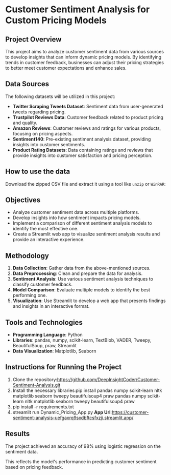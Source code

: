 # Customer Sentiment Analysis for Custom Pricing Models

## Project Overview
This project aims to analyze customer sentiment data from various sources to develop insights that can inform dynamic pricing models. By identifying trends in customer feedback, businesses can adjust their pricing strategies to better meet customer expectations and enhance sales.

## Data Sources
The following datasets will be utilized in this project:
- **Twitter Scraping Tweets Dataset**: Sentiment data from user-generated tweets regarding pricing.
- **Trustpilot Reviews Data**: Customer feedback related to product pricing and quality.
- **Amazon Reviews**: Customer reviews and ratings for various products, focusing on pricing aspects.
- **Sentiment140**: Pre-existing sentiment analysis dataset, providing insights into customer sentiments.
- **Product Rating Datasets**: Data containing ratings and reviews that provide insights into customer satisfaction and pricing perception.
  
## How to use the data

Download the zipped CSV file and extract it using a tool like `unzip` or `WinRAR`:
## Objectives

- Analyze customer sentiment data across multiple platforms.
- Develop insights into how sentiment impacts pricing models.
- Implement a comparison of different sentiment analysis models to identify the most effective one.
- Create a Streamlit web app to visualize sentiment analysis results and provide an interactive experience.

## Methodology
1. **Data Collection**: Gather data from the above-mentioned sources.
2. **Data Preprocessing**: Clean and prepare the data for analysis.
3. **Sentiment Analysis**: Use various sentiment analysis techniques to classify customer feedback.
4. **Model Comparison**: Evaluate multiple models to identify the best performing one.
5. **Visualization**: Use Streamlit to develop a web app that presents findings and insights in an interactive format.

## Tools and Technologies
- **Programming Language**: Python
- **Libraries**: pandas, numpy, scikit-learn, TextBlob, VADER, Tweepy, BeautifulSoup, praw, Streamlit
- **Data Visualization**: Matplotlib, Seaborn

## Instructions for Running the Project
1. Clone the repository:https://github.com/DeepInsightCoder/Customer-Sentiment-Analysis.git
2. Install the necessary libraries:pip install pandas numpy scikit-learn nltk matplotlib seaborn tweepy beautifulsoup4 praw
pandas
numpy
scikit-learn
nltk
matplotlib
seaborn
tweepy
beautifulsoup4
praw
3. pip install -r requirements.txt
4. streamlit run Dynamic_Pricing_App.py
**App Url**:https://customer-sentiment-analysis-uefgaxrq9sxdbftcsfxzji.streamlit.app/

## Results
The project achieved an accuracy of 98% using logistic regression on the sentiment data.

This reflects the model's performance in predicting customer sentiment based on pricing feedback.








